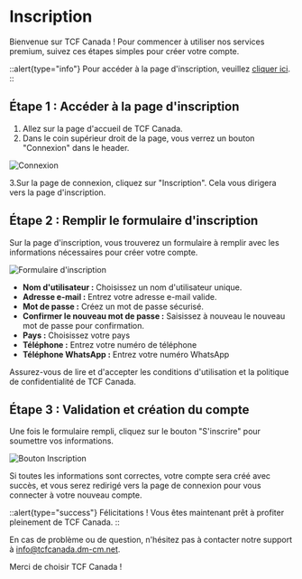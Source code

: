 # Inscription

Bienvenue sur TCF Canada ! Pour commencer à utiliser nos services premium, suivez ces étapes simples pour créer votre compte.

::alert{type="info"}
Pour accéder à la page d'inscription, veuillez [cliquer ici](https://tcfcanada.dm-cm.net/register).
::

## Étape 1 : Accéder à la page d'inscription

1. Allez sur la page d'accueil de TCF Canada.
2. Dans le coin supérieur droit de la page, vous verrez un bouton "Connexion" dans le header.

![Connexion](/img/authentification/01.png)

 3.Sur la page de connexion, cliquez sur "Inscription". Cela vous dirigera vers la page d'inscription.

## Étape 2 : Remplir le formulaire d'inscription

Sur la page d'inscription, vous trouverez un formulaire à remplir avec les informations nécessaires pour créer votre compte.

![Formulaire d'inscription](/img/authentification/04.png)

- **Nom d'utilisateur :** Choisissez un nom d'utilisateur unique.
- **Adresse e-mail :** Entrez votre adresse e-mail valide.
- **Mot de passe :** Créez un mot de passe sécurisé.
- **Confirmer le nouveau mot de passe :** Saisissez à nouveau le nouveau mot de passe pour confirmation.
- **Pays :** Choisissez votre pays
- **Téléphone :** Entrez votre numéro de téléphone
- **Téléphone WhatsApp :** Entrez votre numéro WhatsApp

Assurez-vous de lire et d'accepter les conditions d'utilisation et la politique de confidentialité de TCF Canada.

## Étape 3 : Validation et création du compte

Une fois le formulaire rempli, cliquez sur le bouton "S'inscrire" pour soumettre vos informations.

![Bouton Inscription](/img/authentification/05.png)

Si toutes les informations sont correctes, votre compte sera créé avec succès, et vous serez redirigé vers la page de connexion pour vous connecter à votre nouveau compte.

::alert{type="success"}
Félicitations ! Vous êtes maintenant prêt à profiter pleinement de TCF Canada.
::

En cas de problème ou de question, n'hésitez pas à contacter notre support à info@tcfcanada.dm-cm.net.

Merci de choisir TCF Canada !
